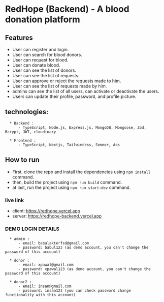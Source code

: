 # RedHope (Backend) - A blood donation platform

## Features

- User can register and login.
- User can search for blood donors.
- User can request for blood.
- User can donate blood.
- User can see the list of donors.
- User can see the list of requests.
- User can approve or reject the requests made to him.
- User can see the list of requests made by him.
- admins can see the list of all users, can activate or deactivate the users.
- Users can update their profile, password, and profile picture.

## technologies:

      * Backend :
          - TypeScript, Node.js, Express.js, MongoDB, Mongoose, Zod, Bcrypt, JWT, cloudinary

      * Frontend :
          - TypeScript, Nextjs, Tailwindcss, Sonner, Aos

## How to run

- First, clone the repo and install the dependencies using `npm install` command.
- then, build the project using `npm run build` command.
- at last, run the project using `npm run start:dev` command.

### live link

- client: https://redhope.vercel.app
- server: https://redhope-backend.vercel.app

### DEMO LOGIN DETAILS

      * admin :
          - email: babulakterfsd@gmail.com
          - password: babul123 (as demo account, you can't change the password of this account)

      * donor :
          - email: xpawal@gmail.com
          - password: xpawal123 (as demo account, you can't change the password of this account)

      * donor2 :
          - email: insan@gmail.com
          - password: insan123 (you can check password change functionality with this account)
